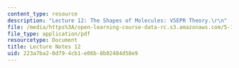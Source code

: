 ```yaml
---
content_type: resource
description: "Lecture 12: The Shapes of Molecules: VSEPR Theory.\r\n"
file: /media/https%3A/open-learning-course-data-rc.s3.amazonaws.com/5-111sc-principles-of-chemical-science-fall-2014/223a7ba20d794cb1e06b8b02484d58e9_MIT5_111F14_Lec12.pdf
file_type: application/pdf
resourcetype: Document
title: Lecture Notes 12
uid: 223a7ba2-0d79-4cb1-e06b-8b02484d58e9
---
```

